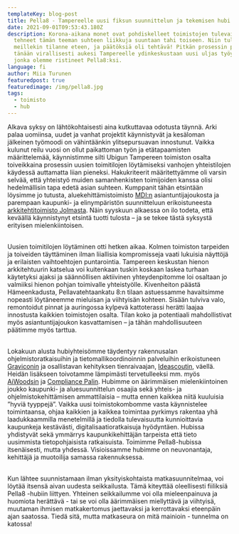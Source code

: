 ```yaml
---
templateKey: blog-post
title: Pella8 - Tampereelle uusi fiksun suunnittelun ja tekemisen hubi
date: 2021-09-01T09:53:43.180Z
description: Korona-aikana monet ovat pohdiskelleet toimistojen tulevaisuutta ja
  tehneet tämän teeman suhteen liikkuja suuntaan tahi toiseen. Niin tuli
  meillekin tilanne eteen, ja päätöksiä oli tehtävä! Pitkän prosessin päätteeksi
  tänään virallisesti aukesi Tampereelle ydinkeskustaan uusi uljas työyhteisö,
  jonka olemme ristineet Pella8:ksi.
language: fi
author: Miia Turunen
featuredpost: true
featuredimage: /img/pella8.jpg
tags:
  - toimisto
  - hub
---
```

Alkava syksy on lähtökohtaisesti aina kutkuttavaa odotusta täynnä. Arki palaa uomiinsa, uudet ja vanhat projektit käynnistyvät ja kesäloman jälkeinen työmoodi on vähintäänkin ylitsepursuavan innostunut. Vaikka kulunut reilu vuosi on ollut paikattoman työn ja etätapaamisten määrittelemää, käynnistimme silti Ubigun Tampereen toimiston osalta toiveikkaina prosessin uusien toimitilojen löytämiseksi vanhojen yhteistilojen käydessä auttamatta liian pieneksi. Hakukriteerit määritettyämme oli varsin selvää, että yhteistyö muiden samanhenkisten toimijoiden kanssa olisi hedelmällisin tapa edetä asian suhteen. Kumppanit tähän etsintään löysimme jo tutusta, aluekehittämistoimisto [MDI:n](https://www.mdi.fi/) asiantuntijajoukosta ja parempaan kaupunki- ja elinympäristön suunnitteluun erikoistuneesta [arkkitehtitoimisto Jolmasta](https://www.jolma.fi/index.html). Näin syyskuun alkaessa on ilo todeta, että keväällä käynnistynyt etsintä tuotti tulosta – ja se tekee tästä syksystä erityisen mielenkiintoisen.<br><br>

Uusien toimitilojen löytäminen otti hetken aikaa. Kolmen toimiston tarpeiden ja toiveiden täyttäminen ilman liiallisia kompromisseja vaati lukuisia näyttöjä ja erilaisten vaihtoehtojen puntarointia. Tampereen keskustan hienon arkkitehtuurin katselua voi kuitenkaan tuskin koskaan laskea turhaan käytetyksi ajaksi ja säännöllisen aktiivinen yhteydenpitomme loi osaltaan jo valmiiksi hienon pohjan toimivalle yhteistyölle. Kivenheiton päästä Hämeenkadusta, Pellavatehtaankatu 8:n tilaan astuessamme havaitsimme nopeasti löytäneemme mieluisan ja viihtyisän kohteen. Sisään tulviva valo, remontoidut pinnat ja auringossa kylpevä kattoterassi herätti laajaa innostusta kaikkien toimistojen osalta. Tilan koko ja potentiaali mahdollistivat myös asiantuntijajoukon kasvattamisen – ja tähän mahdollisuuteen päätimme myös tarttua.<br><br>

Lokakuun alusta hubiyhteisömme täydentyy rakennusalan ohjelmistoratkaisuihin ja tietomallikoordinoinnin palveluihin erikoistuneen [Graviconin](https://www.gravicon.fi/) ja osallistavan kehityksen tienraivaajan, [Ideascoutin](https://ideascout.fi/), väellä. Heidän lisäkseen toivotamme lämpimästi tervetulleeksi mm. myös [AiWoodsin](https://aiwoods.fi/) ja [Compliance Palin](https://compliancepal.eu/). Hubimme on äärimmäisen mielenkiintoinen joukko kaupunki- ja aluesuunnittelun osaajia sekä yhteis- ja ohjelmistokehittämisen ammattilaisia – mutta ennen kaikkea niitä kuuluisia ”hyviä tyyppejä”. Vaikka uusi toimistokombomme vasta käynnistelee toimintaansa, ohjaa kaikkien ja kaikkea toimintaa pyrkimys rakentaa yhä laadukkaammilla menetelmillä ja tiedolla tulevaisuutta kunnioittavia kaupunkeja kestävästi, digitalisaatioratkaisuja hyödyntäen. Hubissa yhdistyvät sekä ymmärrys kaupunkikehittäjän tarpeista että tieto uusimmista tietopohjaisista ratkaisuista. Toimimme Pella8-hubissa itsenäisesti, mutta yhdessä. Visioissamme hubimme on neuvonantaja, kehittäjä ja muotoilija samassa rakennuksessa.<br><br>

Kun lähtee suunnistamaan ilman yksityiskohtaista matkasuunnitelmaa, voi löytää itsensä aivan uudesta seikkailusta. Tämä kiteyttää oleellisesti fiiliksiä Pella8 -hubiin liittyen. Yhteinen seikkailumme voi olla mieleenpainuva ja huomiota herättävä - tai se voi olla äärimmäisen miellyttävä ja viihtyisä, muutaman ihmisen matkakertomus jaettavaksi ja kerrottavaksi eteenpäin ajan saatossa. Tiedä sitä, mutta matkaseura on mitä mainioin - tunnelma on katossa!